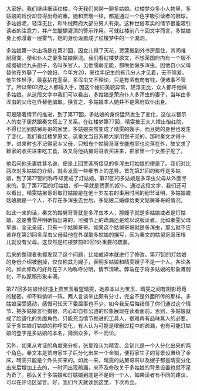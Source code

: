 
大家好，我们继续细读红楼，今天我们来聊一聊多姑娘。红楼梦众多小人物里，多姑娘的戏份却显得出奇的重。她和贾瑞一样，都是通过一个色字吸引读者的眼球。多姑娘呢，轻浮无比，和牛绒两府大部分男人有染。这种世俗写实的情节很能吸引读者的注意力，并产生醍醐灌顶的警示作用。可就红楼前八十回文字而言，多姑娘身上弥漫着一层雾气，她的身份设置成了红楼梦中的一个漏洞。

多姑娘第一次出场是在第21回，因女儿得了天花，贾莲搬到外书房居住，其间难耐寂寞，便和仆人之妻多姑娘厮混。我们看红楼梦原文，不想荣国府内有一个极不成器破烂九头厨子，名叫多官人。见他懦弱无能，都唤他做多浑虫。因他自小父母替他在外娶了一个媳妇，今年方20，来往年纪生的有几分人才见着，无不陷爱。他生性轻浮，最喜拈花惹草，多浑虫又不理论，只是有酒有肉有钱，便诸事不管了。所以荣02府之人都得入手，因这个媳妇美貌异常，轻浮无比，众人都呼他做多姑娘。从这段文字中我们可以看出，多姑娘是荣府仆人多浑虫的妻子，当年由多浑虫的父母在外替他骗取。换言之，多姑娘本人她并不是荣府奴仆出身。

可是随着情节的推进，到了第77回，多姑娘的身份猛然发生了变化，这位以银示人的女子居然跟秦文搭上了关系。在红楼梦第77回，晴雯被王夫人撵出怡红院，不得已回到姑舅哥哥的家里，多姑娘突然变成了晴雯的嫂子，而且她的身世也发生了变化。我们看红楼梦原文，这秦文当日系赖大家用银子买的。那时秦文才得十岁，进来时也不记得家乡父母，只知有个姑舅哥哥专能庖宰也沦落在外，故又求了赖家的收买进来吃工食，故又将他姑舅哥哥收买进来，把家里一个女孩子配了。

他若问他夫妻姓甚名谁，便是上回贾莲所接见的多浑虫灯姑娘的便是了。我们对比两次对多姑娘的介绍，就会发现一些细节上的差异。首先第21回的称呼是多姑娘，到了第77回的称呼却变成了灯姑娘。第21回的多姑娘是多浑虫父母从外面寻来的。到了第77回的灯姑娘，却一早就是贾家的奴仆。通过这段文字，我们还可以看出，晴雯姑舅哥哥取灯姑娘是在他十岁左右的事用时间的细节证明，多姑娘蹬姑娘就是一个人，不存在多浑虫去世后，多姑娘二婚嫁给秦文姑舅哥哥的情况。

如此一来的话，秦文的姑舅哥哥就是多浑虫本人，那嫂子就是多姑娘或者是灯姑娘，这是曹雪芹明确指出来的，可细节上的疏漏还是难以说服读者。比如秦雯父母早逝，全无亲戚，只有一个姑舅哥哥。如果这个姑舅哥哥就是多浑虫，那么就不应该存在第21回多浑虫父母替他在外谋取多姑娘的描写，因为秦文的姑舅哥哥压根儿就没有父母。这显然是红楼梦前80回1处重要的疏漏。

后来的整理者也都发现了这个问题，比如成译本就进行了修改。第77回的灯姑娘的身份介绍被删掉，仅仅称其为嫂子，表明多姑娘和晴雯嫂子不是一个人。各论各的。如此修改的好处在于人物称呼分明，情节清晰。弊端在于将多姑娘的形象薄弱化，不似原稿形象丰满。

第77回多姑娘恰好撞上贾宝玉看望晴雯，她原本以为宝玉、晴雯之间有阴影苟苟的秘密，却不料偷听一阵。两人言谈举止颇有分寸，完全不是外面所传的那样。多姑娘深受感动，感慨可知天下委屈事也不少。如今我反后悔错怪了你们通过这个情节，把多姑娘言行摄银，内心却自有公道的形象展现在读者面前。否则，多姑娘就成了脸谱化的负面角色，只能充当情节推进的工具人，很难再有品味其人的必要。至于多姑娘灯姑娘的称呼变化，有人认为可能是增删过程中的疏漏，也有可能灯姑娘的登字是多姑娘的本名，猜测众多，不一而论。

另外，如果从考证的角度来分析，张爱玲认为晴雯、金钏儿是一个人分化出来的两个角色，秦文本是贾府家生子后分化出来一个金钏，便将家生子的背景设置给了金床，晴雯只能是个外头买来的。如此一来，晴雯的姑舅哥哥以及嫂子都是晴雯分化出来后增加上去的，一时间出现疏漏，来不及修改关于多姑娘的背景设置也就不足为奇了。那么关于多姑娘和灯姑娘到底是不是同一个人，如果读者有不同的建议，可以在评论区留言。好，我们今天就读到这里，下次再会。


